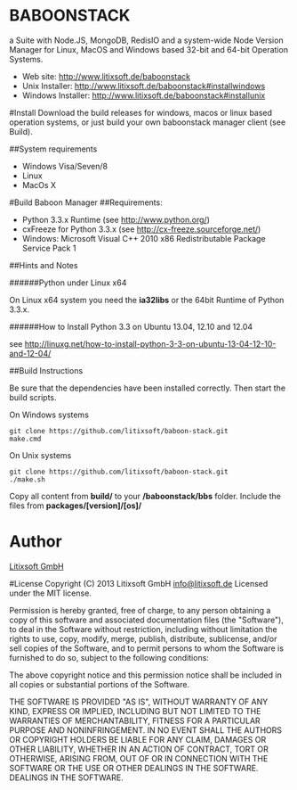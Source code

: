 # BABOONSTACK
a Suite with Node.JS, MongoDB, RedisIO and a system-wide Node Version Manager for Linux, MacOS and Windows based 32-bit and 64-bit Operation Systems.

* Web site: http://www.litixsoft.de/baboonstack
* Unix Installer: http://www.litixsoft.de/baboonstack#installwindows
* Windows Installer: http://www.litixsoft.de/baboonstack#installunix

#Install
Download the build releases for windows, macos or linux based operation systems, or just build your own baboonstack manager client (see Build).

##System requirements

* Windows Visa/Seven/8
* Linux
* MacOs X

#Build Baboon Manager
##Requirements:
* Python 3.3.x Runtime (see http://www.python.org/)
* cxFreeze for Python 3.3.x (see http://cx-freeze.sourceforge.net/)
* Windows: Microsoft Visual C++ 2010 x86 Redistributable Package Service Pack 1

##Hints and Notes

######Python under Linux x64

On Linux x64 system you need the **ia32libs** or the 64bit Runtime of Python 3.3.x.

######How to Install Python 3.3 on Ubuntu 13.04, 12.10 and 12.04

see http://linuxg.net/how-to-install-python-3-3-on-ubuntu-13-04-12-10-and-12-04/

##Build Instructions

Be sure that the dependencies have been installed correctly. Then start the build scripts.

On Windows systems

    git clone https://github.com/litixsoft/baboon-stack.git
    make.cmd

On Unix systems

	git clone https://github.com/litixsoft/baboon-stack.git
	./make.sh

Copy all content from **build/** to your **/baboonstack/bbs** folder. Include the files from **packages/[version]/[os]/**

# Author
[Litixsoft GmbH](http://www.litixsoft.de)

#License
Copyright (C) 2013 Litixsoft GmbH <info@litixsoft.de>
Licensed under the MIT license.

Permission is hereby granted, free of charge, to any person obtaining a copy
of this software and associated documentation files (the "Software"), to deal
in the Software without restriction, including without limitation the rights
to use, copy, modify, merge, publish, distribute, sublicense, and/or sell
copies of the Software, and to permit persons to whom the Software is
furnished to do so, subject to the following conditions:

The above copyright notice and this permission notice shall be included in
all copies or substantial portions of the Software.

THE SOFTWARE IS PROVIDED "AS IS", WITHOUT WARRANTY OF ANY KIND, EXPRESS OR
IMPLIED, INCLUDING BUT NOT LIMITED TO THE WARRANTIES OF MERCHANTABILITY,
FITNESS FOR A PARTICULAR PURPOSE AND NONINFRINGEMENT. IN NO EVENT SHALL THE
AUTHORS OR COPYRIGHT HOLDERS BE LIABLE FOR ANY CLAIM, DAMAGES OR OTHER
LIABILITY, WHETHER IN AN ACTION OF CONTRACT, TORT OR OTHERWISE, ARISING FROM,
OUT OF OR IN CONNECTION WITH THE SOFTWARE OR THE USE OR OTHER DEALINGS IN
THE SOFTWARE. DEALINGS IN THE SOFTWARE.
